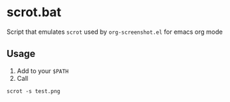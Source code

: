 # scrot.bat

Script that emulates `scrot` used by `org-screenshot.el` for emacs org mode

## Usage

1. Add to your `$PATH`
2. Call 

``` shell
scrot -s test.png
```
